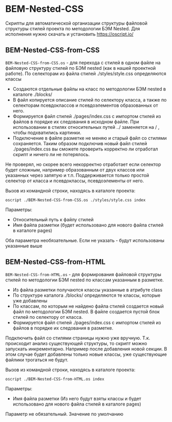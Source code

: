 # BEM-Nested-CSS

Скрипты для автоматической организации структуры файловой структуры стилей проекта по методологии БЭМ Nested.
Для исполнения нужно скачать и установить https://oscript.io/

## BEM-Nested-CSS-from-CSS

`BEM-Nested-CSS-from-CSS.os` - для перехода с стилей в одном файле на файловую структуру стилей по БЭМ nested (как в нашей проектной работе).
По селекторам из файла стилей ./styles/style.css определяются классы
* Создаются отдельные файлы на класс по методологии БЭМ nested в каталоге ./blocks/
* В файл копируется описание стилей по селектору класса, а также по селекторам псевдоклассов и псевдоэлементов образованных от него.
* Формируется файл стилей ./pages/index.css с импортом стилей из файлов в порядке их следования в исходном файле. При использовании в стилях относительных путей ../ заменяется на / , чтобы подхватились картинки.
* Подключение в файле разметке не меняю и старый файл со стилями сохраняется. Таким образом подключив новый файл стилей ./pages/index.css вы сможете проверить корректно ли отработал скрипт и ничего ли не потерялось.

Не проверял, но скорее всего некорректно отработает если селектор будет сложным, например образованным от двух классов или указанных через запятую и т.п. Поддерживается только простой селектор от класса и псевдоклассы, псевдоэлементы от него.

Вызов из командной строки, находясь в каталоге проекта:

`oscript ./BEM-Nested-CSS-from-CSS.os ./styles/style.css index`

Параметры:
* Относительный путь к файлу стилей
* Имя файла разметки (будет использовано для нового файла стилей в каталоге pages)

Оба параметра необязательные. Если не указать - будут использованы указанные выше

## BEM-Nested-CSS-from-HTML

`BEM-Nested-CSS-from-HTML.os` - для формирования файловой структуры стилей по методологии БЭМ nested по классам указанным в разметке.
* Из файла разметки получаются классы указанные в атрибуте class
* По структуре каталога ./blocks/ определяются те классы, которые уже добавлены
* По классам, по которым не найдено файла стилей создается новый файл по методологии БЭМ nested. В файле создается пустой блок стилей по селектору от класса.
* Формируется файл стилей ./pages/index.css с импортом стилей из файлов в порядке их следования в разметке.

Подключить файл со стилями страницы нужно уже вручную. Т.к. происходит анализ существующей структуры, то скрипт можно запускать инкрементарно. Например после добавления новой секции. В этом случае будет добавлены только новые классы, уже существующие файлики трогаться не будут.

Вызов из командной строки, находясь в каталоге проекта:

`oscript ./BEM-Nested-CSS-from-HTML.os index`

Параметры:
* Имя файла разметки (Из него будут взяты классы и будет использовано для нового файла стилей в каталоге pages)

Параметр не обязательный. Значение по умолчанию
